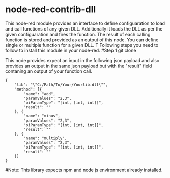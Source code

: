 # node-red-contrib-dll
This node-red module provides an interface to define configuaration to load and call functions of any given DLL. 
Additionally it loads the DLL as per the given configuaration and fires the function. The result of each calling function is stored and provided as an output of this node.
You can define single or multiple function for a given DLL. T
Following steps you need to follow to install this module in your node-red.
#Step 1 
git clone 

This node provides expect an input in the following json payload and also provides an output in the same json payload but with the "result" field contaning an output of your function call.
```
{
	"lib": "\"C:/Path/To/Your/Yourlib.dll\"", 
	"method": [{
		"name": "add",
		"paramValues": "2,3",
		"oiParamType": "[int, [int, int]]",
		"result": ""
	}, {
		"name": "minus",
		"paramValues": "2,3",
		"oiParamType": "[int, [int, int]]",
		"result": ""
	}, {
		"name": "multiply",
		"paramValues": "2,3",
		"oiParamType": "[int, [int, int]]",
		"result": ""
	}]
}
```
#Note: 
This library expects npm and node js environment already installed.

